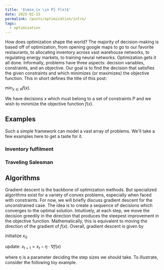 ```yaml
---
title: '$\min_{x \in P} f(x)$'
date: 2025-02-15
permalink: /posts/optimization/intro/
tags:
  - optimization
---
```


How does optimization shape the world? The majority of decision-making is based off of optimization, from opening google maps to go to our favorite restaurants, to allocating inventory across vast warehouse networks, to regulating energy markets, to training neural networks. Optimization gets it all done. Informally, problems have three aspects: decision variables, constraints, and an objective. Our goal is to find the decision that satisfies the given constraints and which minimizes (or maximizes) the objective function. This in short defines the title of this post:

$\min_{x \in P} f(x)$.

We have decisions $x$ which must belong to a set of constraints $P$ and we wish to minimize the objective function $f(x)$.

## Examples

Such a simple framework can model a vast array of problems. We'll take a few examples here to get a taste for it.


### Inventory fulfilment

### Traveling Salesman


## Algorithms

Gradient descent is the backbone of optimization methods. But specialized algorithms exist for a variety of convex problems, especially when faced with constraints. For now, we will briefly discuss gradient descent for the unconstrained case. The idea is to create a sequence of decisions which converges to the optimal solution. Intuitively, at each step, we move the decision greedily in the direction that produces the steepest improvement in the objective function. Mathematically, this is equivalent to moving the direction of the gradient of $f(x)$. Overall, gradient descent is given by

initialize $x_0$ 

update: $x_{t+1} = x_{t} - \eta \cdot \nabla f(x)$

where $\eta$ is a parameter deciding the step sizes we should take. To illustrate, consider the following toy example. 
